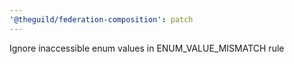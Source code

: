 ```yaml
---
'@theguild/federation-composition': patch
---
```


Ignore inaccessible enum values in ENUM_VALUE_MISMATCH rule

